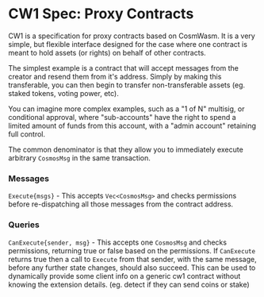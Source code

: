 # CW1 Spec: Proxy Contracts

CW1 is a specification for proxy contracts based on CosmWasm.
It is a very simple, but flexible interface designed for the case
where one contract is meant to hold assets (or rights) on behalf of
other contracts.

The simplest example is a contract that will accept messages from
the creator and resend them from it's address. Simply by making this
transferable, you can then begin to transfer non-transferable assets
(eg. staked tokens, voting power, etc).

You can imagine more complex examples, such as a "1 of N" multisig,
or conditional approval, where "sub-accounts" have the right to spend
a limited amount of funds from this account, with a "admin account"
retaining full control.

The common denominator is that they allow you to immediately
execute arbitrary `CosmosMsg` in the same transaction.

### Messages

`Execute{msgs}` - This accepts `Vec<CosmosMsg>` and checks permissions
before re-dispatching all those messages from the contract address.

### Queries

`CanExecute{sender, msg}` - This accepts one `CosmosMsg` and checks permissions,
returning true or false based on the permissions. If `CanExecute` returns true
then a call to `Execute` from that sender, with the same message, 
before any further state changes, should also succeed. This can be used 
to dynamically provide some client info on a generic cw1 contract without 
knowing the extension details. (eg. detect if they can send coins or stake)
